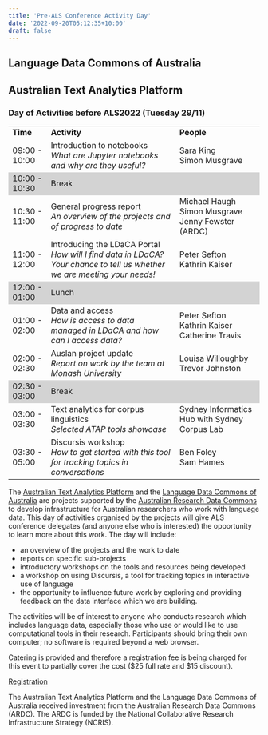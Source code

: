 ```yaml
---
title: 'Pre-ALS Conference Activity Day'
date: '2022-09-20T05:12:35+10:00'
draft: false
---
```


## Language Data Commons of Australia

## Australian Text Analytics Platform

### Day of Activities before ALS2022 (Tuesday 29/11)

<table>
<tr><td><b>Time</b></td><td><b>Activity</b></td><td><b>People</b></td></tr>
<tr><td>09:00 - 10:00</td><td>Introduction to notebooks<br><i>What are Jupyter notebooks and why are they useful?</i>
</td><td>Sara King<br>Simon Musgrave</td></tr>
<tr bgcolor = 'LightGray'><td>10:00 - 10:30</td><td>Break</td><td></td></tr>
<tr><td>10:30 - 11:00</td><td>General progress report<br><i>An overview of the projects and of progress to date</i>
</td><td>Michael Haugh<br>Simon Musgrave<br>Jenny Fewster (ARDC)</td></tr>
<tr><td>11:00 - 12:00</td><td>Introducing the LDaCA Portal<br><i>How will I find data in LDaCA? Your chance to tell us whether we are meeting your needs!</i></td><td>Peter Sefton<br>Kathrin Kaiser</td></tr>
<tr bgcolor = 'LightGray'><td>12:00 - 01:00</td><td>Lunch</td><td></td></tr>
<tr><td>01:00 - 02:00</td><td>Data and access<br><i>How is access to data managed in LDaCA and how can I access data?</i>
</td><td>Peter Sefton<br>Kathrin Kaiser<br>Catherine Travis</td></tr>
<tr><td>02:00 - 02:30</td><td>Auslan project update<br><i>Report on work by the team at Monash University</i>
</td><td>Louisa Willoughby<br>Trevor Johnston</td></tr>
<tr bgcolor = 'LightGray'><td>02:30 - 03:00</td><td>Break</td><td></td></tr>
<tr><td>03:00 - 03:30</td><td>Text analytics for corpus linguistics<br><i>Selected ATAP tools showcase</i>
</td><td>Sydney Informatics Hub with Sydney Corpus Lab</td></tr>
<tr><td>03:30 - 05:00</td><td>Discursis workshop<br><i>How to get started with this tool for tracking topics in conversations </td><td>Ben Foley<br>Sam Hames</td></tr></i>
</table>

The [Australian Text Analytics Platform](https://www.atap.edu.au/) and the [Language Data Commons of Australia](https://www.ldaca.edu.au/) are projects supported by the [Australian Research Data Commons](https://www.ardc.edu.au) to develop infrastructure for Australian researchers who work with language data. This day of activities organised by the projects will give ALS conference delegates (and anyone else who is interested) the opportunity to learn more about this work. The day will include:

- an overview of the projects and the work to date
- reports on specific sub-projects
- introductory workshops on the tools and resources being developed
- a workshop on using Discursis, a tool for tracking topics in interactive use of language
- the opportunity to influence future work by exploring and providing feedback on the data interface which we are building.

The activities will be of interest to anyone who conducts research which includes language data, especially those who use or would like to use computational tools in their research. Participants should bring their own computer; no software is required beyond a web browser.

Catering is provided and therefore a registration fee is being charged for this event to partially cover the cost ($25 full rate and $15 discount).

[Registration](https://als.asn.au/Conference/Conference2022/Workshops)

The Australian Text Analytics Platform and the Language Data Commons of Australia received investment from the Australian Research Data Commons (ARDC). The ARDC is funded by the National Collaborative Research Infrastructure Strategy (NCRIS).
